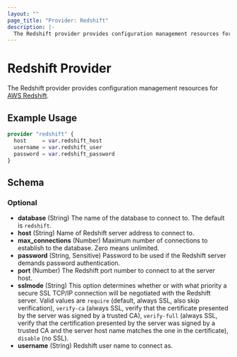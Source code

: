 ```yaml
---
layout: ""
page_title: "Provider: Redshift"
description: |-
  The Redshift provider provides configuration management resources for AWS Redshift.
---
```


# Redshift Provider

The Redshift provider provides configuration management resources for
[AWS Redshift](https://aws.amazon.com/redshift/).

## Example Usage

```terraform
provider "redshift" {
  host     = var.redshift_host
  username = var.redshift_user
  password = var.redshift_password
}
```

<!-- schema generated by tfplugindocs -->
## Schema

### Optional

- **database** (String) The name of the database to connect to. The default is `redshift`.
- **host** (String) Name of Redshift server address to connect to.
- **max_connections** (Number) Maximum number of connections to establish to the database. Zero means unlimited.
- **password** (String, Sensitive) Password to be used if the Redshift server demands password authentication.
- **port** (Number) The Redshift port number to connect to at the server host.
- **sslmode** (String) This option determines whether or with what priority a secure SSL TCP/IP connection will be negotiated with the Redshift server. Valid values are `require` (default, always SSL, also skip verification), `verify-ca` (always SSL, verify that the certificate presented by the server was signed by a trusted CA), `verify-full` (always SSL, verify that the certification presented by the server was signed by a trusted CA and the server host name matches the one in the certificate), `disable` (no SSL).
- **username** (String) Redshift user name to connect as.
